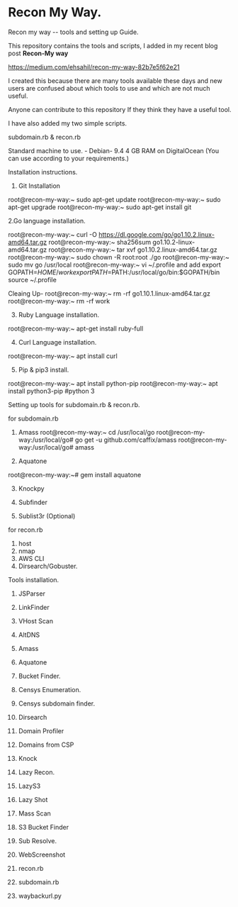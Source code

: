 # Recon My Way. 

Recon my way -- tools and setting up Guide. 

This repository contains the tools and scripts, I added in my recent blog post **Recon-My way**

https://medium.com/ehsahil/recon-my-way-82b7e5f62e21

I created this because there are many tools available these days and new users are confused about which tools to use and which are not much useful. 

Anyone can contribute to this repository If they think they have a useful tool. 

I have also added my two simple scripts. 

subdomain.rb & recon.rb 

Standard machine to use. - Debian- 9.4 4 GB RAM on DigitalOcean (You can use according to your requirements.)

Installation instructions. 

1. Git Installation

root@recon-my-way:~ sudo apt-get update
root@recon-my-way:~ sudo apt-get upgrade
root@recon-my-way:~ sudo apt-get install git

2.Go language installation. 

root@recon-my-way:~ curl -O https://dl.google.com/go/go1.10.2.linux-amd64.tar.gz
root@recon-my-way:~ sha256sum go1.10.2-linux-amd64.tar.gz
root@recon-my-way:~ tar xvf go1.10.2.linux-amd64.tar.gz
root@recon-my-way:~ sudo chown -R root:root ./go
root@recon-my-way:~ sudo mv go /usr/local
root@recon-my-way:~ vi ~/.profile
and add
export GOPATH=$HOME/work
export PATH=$PATH:/usr/local/go/bin:$GOPATH/bin
source ~/.profile

Cleaing Up-
root@recon-my-way:~ rm -rf go1.10.1.linux-amd64.tar.gz
root@recon-my-way:~ rm -rf work


3. Ruby Language installation. 

root@recon-my-way:~ apt-get install ruby-full

4. Curl Language installation. 

root@recon-my-way:~ apt install curl

5. Pip & pip3 install.

root@recon-my-way:~ apt install python-pip
root@recon-my-way:~ apt install python3-pip	#python 3

Setting up tools for subdomain.rb & recon.rb. 

for subdomain.rb

1. Amass
root@recon-my-way:~ cd /usr/local/go
root@recon-my-way:/usr/local/go# go get -u github.com/caffix/amass
root@recon-my-way:/usr/local/go# amass

2. Aquatone

root@recon-my-way:~# gem install aquatone

3. Knockpy


4. Subfinder
5. Sublist3r (Optional)

for recon.rb

1. host 
2. nmap
3. AWS CLI
4. Dirsearch/Gobuster. 



Tools installation. 

1. JSParser

2. LinkFinder

3. VHost Scan

4. AltDNS

5. Amass

6. Aquatone

7. Bucket Finder.

8. Censys Enumeration. 

9. Censys subdomain finder. 

10. Dirsearch

11. Domain Profiler

12. Domains from CSP

13. Knock

14. Lazy Recon. 

15. LazyS3

16. Lazy Shot

17. Mass Scan

18. S3 Bucket Finder

19. Sub Resolve. 

20. WebScreenshot

21. recon.rb 

22. subdomain.rb 

23. waybackurl.py 


